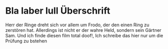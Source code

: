 # Bla laber lull Überschrift
Herr der Ringe dreht sich vor allem um Frodo, 
der den einen Ring zu zerstören hat. 
Allerdings ist nicht er der wahre Held, sondern sein Gärtner Sam.
Und ich finde diesen film total doof!, Ich schreibe das hier nur um die Prüfung zu bstehen
